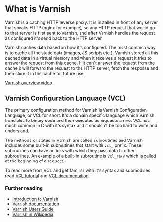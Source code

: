 # What is Varnish

Varnish is a caching HTTP reverse proxy. It is installed in front of any server that speaks HTTP (nginx for example), so any HTTP request that would go to that server is first sent to Varnish, and after Varnish handles the request as configured it's send back to the HTTP server.

Varnish caches data based on how it's configured. The most common way is to cache all the static data (images, JS scripts etc.). Varnish stored all this cached data in a virtual memory and when it receives a request it tries to answer the request from this cache. If it can't answer the request from the cache it will forward the request to the HTTP server, fetch the response and then store it in the cache for future use.

[Varnish overview video](https://www.youtube.com/watch?v=fGD14ChpcL4)

## Varnish Configuration Language (VCL)

The primary configuration method for Varnish is Varnish Configuration Language, or VCL for short. It's a domain specific language which Varnish translates to binary code and then executes as requests arrive. VCL has much common in C with it's syntax and it shouldn't be too hard to write and understand.

The methods or states in Varnish are called subroutines and Varnish includes some built-in subroutines that start with ```vcl_``` prefix. These subroutines can have actions with which they pass data to other subroutines. An example of a built-in subroutine is ```vcl_recv``` which is called at the beginning of a request.

To read more from VCL and get familiar with it's syntax and submodules read [VCL tutorial](https://www.varnish-software.com/wiki/content/tutorials/varnish/vcl.html) and [VCL documentation](https://varnish-cache.org/docs/trunk/users-guide/vcl.html).

### Further reading

* [Introduction to Varnish](https://varnish-cache.org/intro/index.html#intro)
* [Varnish documentation](https://varnish-cache.org/docs/trunk/)
* [Varnish Users Guide](https://varnish-cache.org/docs/trunk/users-guide/index.html#users-guide-index)  
* [Varnish in Wikipedia](https://en.wikipedia.org/wiki/Varnish_(software))